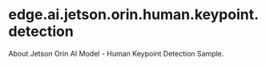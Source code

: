 # edge.ai.jetson.orin.human.keypoint.detection
About Jetson Orin AI Model - Human Keypoint Detection Sample.
